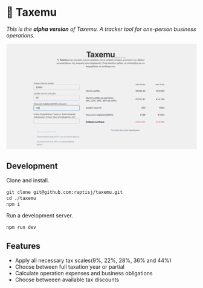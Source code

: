 
# 🧮 Taxemu

_This is the **alpha version** of Taxemu. A tracker tool for one-person business operations._


![Screenshot](./assets/home.png)

## Development 

Clone and install.
```
git clone git@github.com:raptisj/taxemu.git
cd ./taxemu
npm i
```

Run a development server.
```
npm run dev
```

## Features
- Apply all necessary tax scales(9%, 22%, 28%, 36% and 44%)
- Choose between full taxation year or partial
- Calculate operation expenses and business obligations
- Choose betweeen available tax discounts